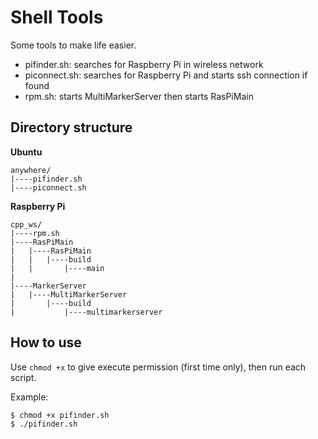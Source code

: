 
# Shell Tools

Some tools to make life easier.

 - pifinder.sh: searches for Raspberry Pi in wireless network
 - piconnect.sh: searches for Raspberry Pi and starts ssh connection if found
 - rpm.sh: starts MultiMarkerServer then starts RasPiMain

## Directory structure

__Ubuntu__

```
anywhere/
|----pifinder.sh
|----piconnect.sh
```

__Raspberry Pi__

```
cpp_ws/
|----rpm.sh
|----RasPiMain
|   |----RasPiMain
|   |   |----build
|   |       |----main
|
|----MarkerServer
|   |----MultiMarkerServer
|       |----build
|           |----multimarkerserver
```


## How to use

Use ``chmod +x`` to give execute permission (first time only), then run each script.

Example:
```
$ chmod +x pifinder.sh
$ ./pifinder.sh
```

